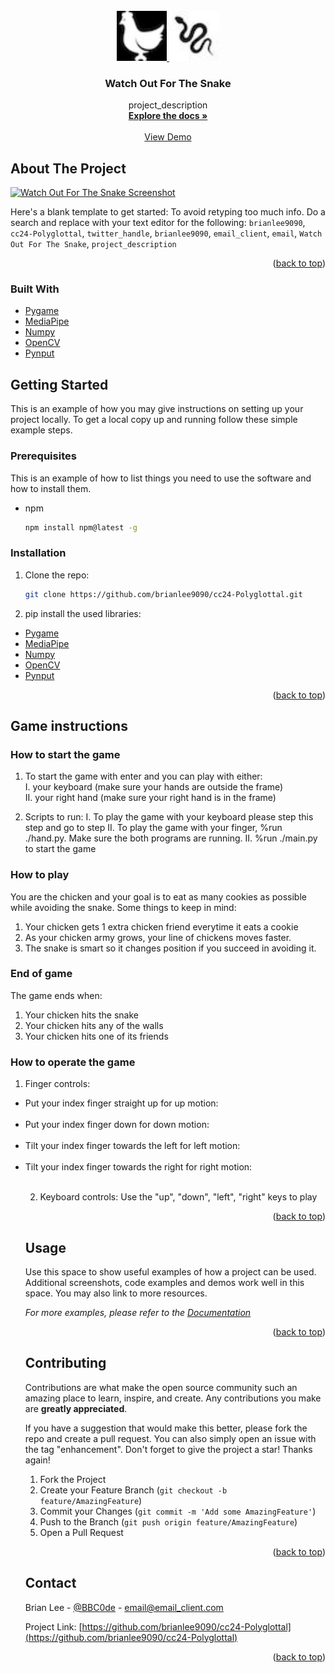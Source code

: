 <!-- PROJECT LOGO -->
<br />
<div align="center">
  <a href="https://github.com/brianlee9090/cc24-Polyglottal">
    <img src="resources/Chicken-left.jpeg" alt="Chicken" width="80" height="80">
    <img src="resources/Snake.jpeg" alt="Snake" width="80" height="80">
  </a>

<h3 align="center">Watch Out For The Snake</h3>

  <p align="center">
    project_description
    <br />
    <a href="https://github.com/brianlee9090/cc24-Polyglottal"><strong>Explore the docs »</strong></a>
    <br />
    <br />
    <a href="https://github.com/brianlee9090/cc24-Polyglottal">View Demo</a>
  </p>
</div>

<!-- ABOUT THE PROJECT -->
## About The Project

[![Watch Out For The Snake Screenshot][product-screenshot]](https://github.com/brianlee9090/cc24-Polyglottal)

Here's a blank template to get started: To avoid retyping too much info. Do a search and replace with your text editor for the following: `brianlee9090`, `cc24-Polyglottal`, `twitter_handle`, `brianlee9090`, `email_client`, `email`, `Watch Out For The Snake`, `project_description`

<p align="right">(<a href="#top">back to top</a>)</p>



### Built With

* [Pygame](https://www.pygame.org/)
* [MediaPipe](https://mediapipe.dev)
* [Numpy](https://numpy.org)
* [OpenCV](https://opencv.org)
* [Pynput](https://pynput.readthedocs.io)




<!-- GETTING STARTED -->
## Getting Started

This is an example of how you may give instructions on setting up your project locally.
To get a local copy up and running follow these simple example steps.

### Prerequisites

This is an example of how to list things you need to use the software and how to install them.
* npm
  ```sh
  npm install npm@latest -g
  ```

### Installation

1. Clone the repo:
   ```sh
   git clone https://github.com/brianlee9090/cc24-Polyglottal.git
   ```
2. pip install the used libraries:
* [Pygame](https://www.pygame.org/)
* [MediaPipe](https://mediapipe.dev)
* [Numpy](https://numpy.org)
* [OpenCV](https://opencv.org)
* [Pynput](https://pynput.readthedocs.io)

<p align="right">(<a href="#top">back to top</a>)</p>


## Game instructions

### How to start the game
1. To start the game with enter and you can play with either:  
I. your keyboard (make sure your hands are outside the frame)  
II. your right hand (make sure your right hand is in the frame)  

2. Scripts to run:
I. To play the game with your keyboard please step this step and go to step II.
   To play the game with your finger, %run ./hand.py.
   Make sure the both programs are running.
II. %run ./main.py to start the game

### How to play
You are the <text color="green" font-weight="bold">chicken</text> and your goal is to eat as many <text color="blue" font-weight="bold">cookies</text> as possible while avoiding the <text color="red" font-weight="bold">snake</text>. 
Some things to keep in mind:
1. Your chicken gets 1 extra chicken friend everytime it eats a cookie
2. As your chicken army grows, your line of chickens moves faster.
3. The snake is smart so it changes position if you succeed in avoiding it.

### End of game
The game ends when:
1. Your chicken hits the snake
2. Your chicken hits any of the walls
3. Your chicken hits one of its friends

### How to operate the game
1. Finger controls:

<ul>
 <li>Put your index finger straight up for up motion:</li>
 <img scr="./resources/readme/up.jpg" width="250">

 <li>Put your index finger down for down motion:</li>
 <img scr="./resources/readme/down.jpg" width="250">

 <li>Tilt your index finger towards the left for left motion:</li>
 <img scr="./resources/readme/left.jpg" width="250">

 <li>Tilt your index finger towards the right for right motion:</li>
 <img scr="./resources/readme/left.jpg" width="250">

2. Keyboard controls:
Use the "up", "down", "left", "right" keys to play

<p align="right">(<a href="#top">back to top</a>)</p>



<!-- USAGE EXAMPLES -->
## Usage

Use this space to show useful examples of how a project can be used. Additional screenshots, code examples and demos work well in this space. You may also link to more resources.

_For more examples, please refer to the [Documentation](https://example.com)_

<p align="right">(<a href="#top">back to top</a>)</p>




<!-- CONTRIBUTING -->
## Contributing

Contributions are what make the open source community such an amazing place to learn, inspire, and create. Any contributions you make are **greatly appreciated**.

If you have a suggestion that would make this better, please fork the repo and create a pull request. You can also simply open an issue with the tag "enhancement".
Don't forget to give the project a star! Thanks again!

1. Fork the Project
2. Create your Feature Branch (`git checkout -b feature/AmazingFeature`)
3. Commit your Changes (`git commit -m 'Add some AmazingFeature'`)
4. Push to the Branch (`git push origin feature/AmazingFeature`)
5. Open a Pull Request

<p align="right">(<a href="#top">back to top</a>)</p>



<!-- CONTACT -->
## Contact

Brian Lee - [@BBC0de](https://twitter.com/twitter_handle) - email@email_client.com

Project Link: [https://github.com/brianlee9090/cc24-Polyglottal](https://github.com/brianlee9090/cc24-Polyglottal)

<p align="right">(<a href="#top">back to top</a>)</p>



<!-- MARKDOWN LINKS & IMAGES -->
<!-- https://www.markdownguide.org/basic-syntax/#reference-style-links -->
[contributors-shield]: https://img.shields.io/github/contributors/brianlee9090/cc24-Polyglottal.svg?style=for-the-badge
[contributors-url]: https://github.com/brianlee9090/cc24-Polyglottal/graphs/contributors
[forks-shield]: https://img.shields.io/github/forks/brianlee9090/cc24-Polyglottal.svg?style=for-the-badge
[forks-url]: https://github.com/brianlee9090/cc24-Polyglottal/network/members
[stars-shield]: https://img.shields.io/github/stars/brianlee9090/cc24-Polyglottal.svg?style=for-the-badge
[stars-url]: https://github.com/brianlee9090/cc24-Polyglottal/stargazers
[issues-shield]: https://img.shields.io/github/issues/brianlee9090/cc24-Polyglottal.svg?style=for-the-badge
[issues-url]: https://github.com/brianlee9090/cc24-Polyglottal/issues
[license-shield]: https://img.shields.io/github/license/brianlee9090/cc24-Polyglottal.svg?style=for-the-badge
[license-url]: https://github.com/brianlee9090/cc24-Polyglottal/blob/master/LICENSE.txt
[linkedin-shield]: https://img.shields.io/badge/-LinkedIn-black.svg?style=for-the-badge&logo=linkedin&colorB=555
[linkedin-url]: https://linkedin.com/in/brianlee9090
[product-screenshot]: ./resources/screenshot.png



